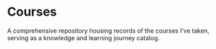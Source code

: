 # Courses

A comprehensive repository housing records of the courses I've taken, serving as a knowledge and learning journey catalog. 

## 